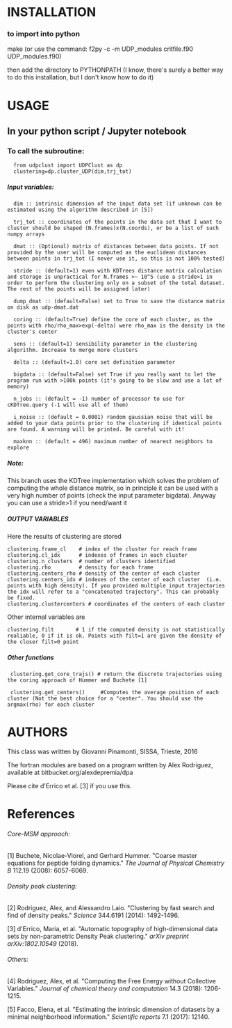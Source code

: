 # INSTALLATION
### to import into python ###
make
(or use the command: f2py -c -m UDP_modules critfile.f90 UDP_modules.f90)

then add the directory to PYTHONPATH 
(I know, there's surely a better way to do this installation, but I don't know how to do it)

# USAGE
## In your python script / Jupyter notebook
### To call the subroutine:
      from udpclust import UDPClust as dp
      clustering=dp.cluster_UDP(dim,trj_tot)

##### Input variables:
      dim :: intrinsic dimension of the input data set (if unknown can be estimated using the algorithm described in [5])

      trj_tot :: coordinates of the points in the data set that I want to cluster should be shaped (N.frames)x(N.coords), or be a list of such numpy arrays

      dmat :: (Optional) matrix of distances between data points. If not provided by the user will be computed as the euclidean distances between points in trj_tot (I never use it, so this is not 100% tested)

      stride :: (default=1) even with KDTrees distance matrix calculation and storage is unpractical for N.frames >~ 10^5 (use a stride>1 in order to perform the clustering only on a subset of the total dataset. The rest of the points will be assigned later)

      dump_dmat :: (default=False) set to True to save the distance matrix on disk as udp-dmat.dat

      coring :: (default=True) define the core of each cluster, as the points with rho/rho_max>exp(-delta) were rho_max is the density in the cluster's center
                  
      sens :: (default=1) sensibility parameter in the clustering algorithm. Increase to merge more clusters

      delta :: (default=1.0) core set definition parameter
      
      bigdata :: (default=False) set True if you really want to let the program run with >100k points (it's going to be slow and use a lot of memory)
      
      n_jobs :: (default = -1) number of processor to use for cKDTree.query (-1 will use all of them)
      
      i_noise :: (default = 0.0001) random gaussian noise that will be added to your data points prior to the clustering if identical points are found. A warning will be printed. Be careful with it!

      maxknn :: (default = 496) maximum number of nearest neighbors to explore

##### Note:
This branch uses the KDTree implementation which solves the problem of computing the whole distance matrix, so in principle it can be used with a very high number of points (check the input parameter bigdata).
Anyway you can use a stride>1 if you need/want it

##### OUTPUT VARIABLES
Here the results of clustering are stored

    clustering.frame_cl    # index of the cluster for reach frame
    clustering.cl_idx      # indexes of frames in each cluster
    clustering.n_clusters  # number of clusters identified
    clustering.rho         # density for each frame
    clustering.centers_rho # density of the center of each cluster
    clustering.centers_idx # indexes of the center of each cluster  (i.e. points with high density). If you provided multiple input trajectories the idx will refer to a "concatenated trajectory". This can probably be fixed.
    clustering.clustercenters # coordinates of the centers of each cluster

Other internal variables are

    clustering.filt       # 1 if the computed density is not statistically realiable, 0 if it is ok. Points with filt=1 are given the density of the closer filt=0 point

##### Other functions
     clustering.get_core_trajs() # return the discrete trajectories using the coring approach of Hummer and Buchete [1]

     clustering.get_centers()     #Computes the average position of each cluster (Not the best choice for a "center". You should use the argmax(rho) for each cluster


# AUTHORS
This class was written by Giovanni Pinamonti, SISSA, Trieste, 2016

The fortran modules are based on a program written by Alex Rodriguez, available at bitbucket.org/alexdepremia/dpa

Please cite d'Errico et al. [3] if you use this.

# References

###### Core-MSM approach:
[1] Buchete, Nicolae-Viorel, and Gerhard Hummer. "Coarse master equations for peptide folding dynamics." *The Journal of Physical Chemistry B* 112.19 (2008): 6057-6069.

###### Density peak clustering:
[2] Rodriguez, Alex, and Alessandro Laio. "Clustering by fast search and find of density peaks." *Science* 344.6191 (2014): 1492-1496.

[3] d'Errico, Maria, et al. "Automatic topography of high-dimensional data sets by non-parametric Density Peak clustering." *arXiv preprint arXiv:1802.10549* (2018).

###### Others:
[4] Rodriguez, Alex, et al. "Computing the Free Energy without Collective Variables." *Journal of chemical theory and computation* 14.3 (2018): 1206-1215.

[5] Facco, Elena, et al. "Estimating the intrinsic dimension of datasets by a minimal neighborhood information." *Scientific reports* 7.1 (2017): 12140.

